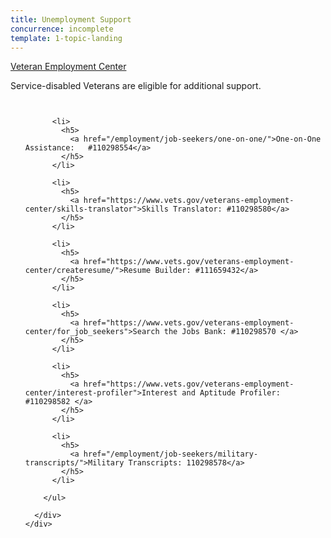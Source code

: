 ```yaml
---
title: Unemployment Support
concurrence: incomplete
template: 1-topic-landing
---
```


<div class="main" role="main" markdown="0">

<div class="action-bar">
  <div class="row">
    <div class="small-12 columns">
      <a class="usa-button-primary" href="https://www.vets.gov/veterans-employment-center/">Veteran Employment Center</a>
    </div>
  </div>
</div>

<div class="section one" markdown="0">
<div class="primary" markdown="0">
<div class="row" markdown="0">
<div class="small-12 columns" markdown="1">

Service-disabled Veterans are eligible for additional support.

</div>
</div>
</div>


<div class="navigation">
  <div class="row">
    <div class="small-12 columns">
        <ul class="small-block-grid-1 medium-block-grid-3 cards small">

          <li>
            <h5>
              <a href="/employment/job-seekers/one-on-one/">One-on-One Assistance:   #110298554</a>
            </h5>
          </li>

          <li>
            <h5>
              <a href="https://www.vets.gov/veterans-employment-center/skills-translator">Skills Translator: #110298580</a>
            </h5>
          </li>  

          <li>
            <h5>
              <a href="https://www.vets.gov/veterans-employment-center/createresume/">Resume Builder: #111659432</a>
            </h5>
          </li>

          <li>
            <h5>
              <a href="https://www.vets.gov/veterans-employment-center/for_job_seekers">Search the Jobs Bank: #110298570 </a>
            </h5>
          </li>  

          <li>
            <h5>
              <a href="https://www.vets.gov/veterans-employment-center/interest-profiler">Interest and Aptitude Profiler: #110298582 </a>
            </h5>  
          </li>

          <li>
            <h5>
              <a href="/employment/job-seekers/military-transcripts/">Military Transcripts: 110298578</a>
            </h5>
          </li>   

        </ul>

      </div>
    </div>  
  </div>






</div>
